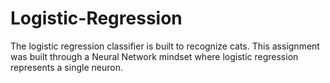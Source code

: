 # Logistic-Regression
The logistic regression classifier is built to recognize cats. This assignment was built through a Neural Network mindset where logistic regression represents a single neuron. 

